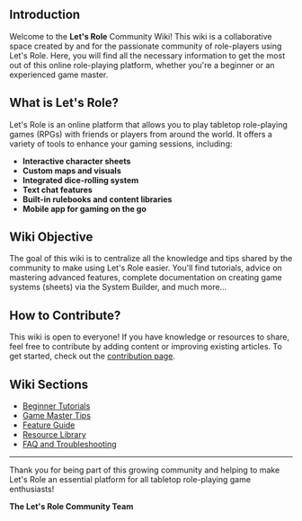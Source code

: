 ## Introduction

Welcome to the **Let's Role** Community Wiki! This wiki is a collaborative space created by and for the passionate community of role-players using Let's Role. Here, you will find all the necessary information to get the most out of this online role-playing platform, whether you're a beginner or an experienced game master.

## What is Let's Role?

Let's Role is an online platform that allows you to play tabletop role-playing games (RPGs) with friends or players from around the world. It offers a variety of tools to enhance your gaming sessions, including:

- **Interactive character sheets**
- **Custom maps and visuals**
- **Integrated dice-rolling system**
- **Text chat features**
- **Built-in rulebooks and content libraries**
- **Mobile app for gaming on the go**

## Wiki Objective

The goal of this wiki is to centralize all the knowledge and tips shared by the community to make using Let's Role easier. You'll find tutorials, advice on mastering advanced features, complete documentation on creating game systems (sheets) via the System Builder, and much more...

## How to Contribute?

This wiki is open to everyone! If you have knowledge or resources to share, feel free to contribute by adding content or improving existing articles. To get started, check out the [contribution page](#).

## Wiki Sections

- [Beginner Tutorials](#)
- [Game Master Tips](#)
- [Feature Guide](#)
- [Resource Library](#)
- [FAQ and Troubleshooting](#)

---

Thank you for being part of this growing community and helping to make Let's Role an essential platform for all tabletop role-playing game enthusiasts!

**The Let's Role Community Team**
